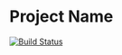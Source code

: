 # Project Name

[![Build Status](https://github.com/MarsMinerstone/medgarant-test/actions/workflows/checks.yml/badge.svg?branch=main)](https://github.com/MarsMinerstone/medgarant-test/actions/workflows/checks)
